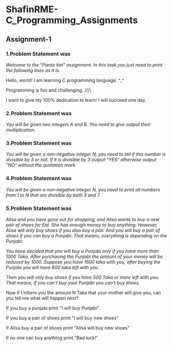 # ShafinRME-C_Programming_Assignments
## Assignment-1
### 1.Problem Statement was
*Welcome to the "Panta Vat" assignment. In this task you just need to print the following lines as it is.*

Hello, world! I am learning C programming language. ^_^

Programming is fun and challenging. /\/\/\

I want to give my 100% dedication to learn!	I will succeed one day.

### 2.Problem Statement was
*You will be given two integers A and B. You need to give output their multiplication.*

### 3.Problem Statement was
*You will be given a non-negative integer N, you need to tell if this number is divisible by 3 or not. If it is divisible by 3 output "YES" otherwise output "NO" without the quotation mark.*

### 4.Problem Statement was
*You will be given a non-negative integer N, you need to print all numbers from 1 to N that are divisible by both 3 and 7.*
### 5.Problem Statement was
*Alisa and you have gone out for shopping, and Alisa wants to buy a new pair of shoes for Eid. She has enough money to buy anything. However, Alisa will only buy shoes if you also buy a pair. And you will buy a pair of shoes if you can buy a Punjabi. That means, everything is depending on the Punjabi.*

*You have decided that you will buy a Punjabi only if you have more than 1000 Taka. After purchasing the Punjabi the amount of your money will be reduced by 1000. Suppose you have 1600 taka with you, after buying the Punjabi you will have 600 taka left with you.*

*Then you will only buy shoes if you have 500 Taka or more left with you. That means, if you can't buy your Punjabi you can't buy shoes.*

Now if I inform you the amount N Taka that your mother will give you, can you tell me what will happen next?

If you buy a punjabi print "I will buy Punjabi".

If you buy a pair of shoes print "I will buy new shoes"

If Alisa buy a pair of shoes print "Alisa will buy new shoes"

If no one can buy anything print "Bad luck!"
